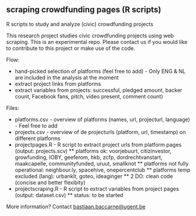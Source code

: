 ## scraping crowdfunding pages (R scripts)

R scripts to study and analyze (civic) crowdfunding projects

This research project studies civic crowdfunding projects using web scraping.
This is an experimental repo. Please contact us if you would like to contribute to this project or make use of the code.

Flow:
* hand-picked selection of platforms (feel free to add) - Only ENG & NL are included in the analysis at the moment
* extract project links from platforms
* extract variables from projects: successful, pledged amount, backer count, Facebook fans, pitch, video present, comment count)

Files:
* platforms.csv - overview of platforms (names, url, projecturl, language) - Feel free to add
* projects.csv - overview of de projecturls (platform, url, timestamp) on different platforms
* projectpages.R - R script to extract project urls from platform pages (output: projects.scv)
  ** platforms ok: voorjebuurt, citizinvestor, growfunding, IOBY, geeferom, hkb, zcfp, dordrechtvanstart, maakcapelle, communityfunded, uruut, smallknot
  ** platforms not fully operational: neighbour.ly, spacehive, onepercentclub
  ** platforms temp excluded (lang): urbankit, goteo, ideaginger
  ** 2 DO: clean code (concise and better flexibity)
* projectscraping.R - R script to extract variables from project pages (output: dataset.csv)
  ** status: to be started

More information? Contact bastiaan.baccarne@ugent.be